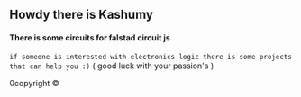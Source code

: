 ## Howdy there is Kashumy 
#### There is some circuits for falstad circuit js
`
if someone is interested with electronics
logic there is some projects that can help
you :)
`
 ( good luck with your 
  passion's )

0copyright ©️
